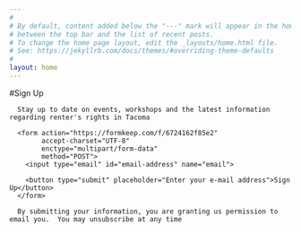 ```yaml
---
#
# By default, content added below the "---" mark will appear in the home page
# between the top bar and the list of recent posts.
# To change the home page layout, edit the _layouts/home.html file.
# See: https://jekyllrb.com/docs/themes/#overriding-theme-defaults
#
layout: home
---
```

<div class="sign-up">
      #Sign Up

      Stay up to date on events, workshops and the latest information regarding renter's rights in Tacoma

      <form action="https://formkeep.com/f/6724162f85e2"
            accept-charset="UTF-8"
            enctype="multipart/form-data"
            method="POST">
        <input type="email" id="email-address" name="email">

        <button type="submit" placeholder="Enter your e-mail address">Sign Up</button>
      </form>

      By submitting your information, you are granting us permission to email you.  You may unsubscribe at any time
</div>
